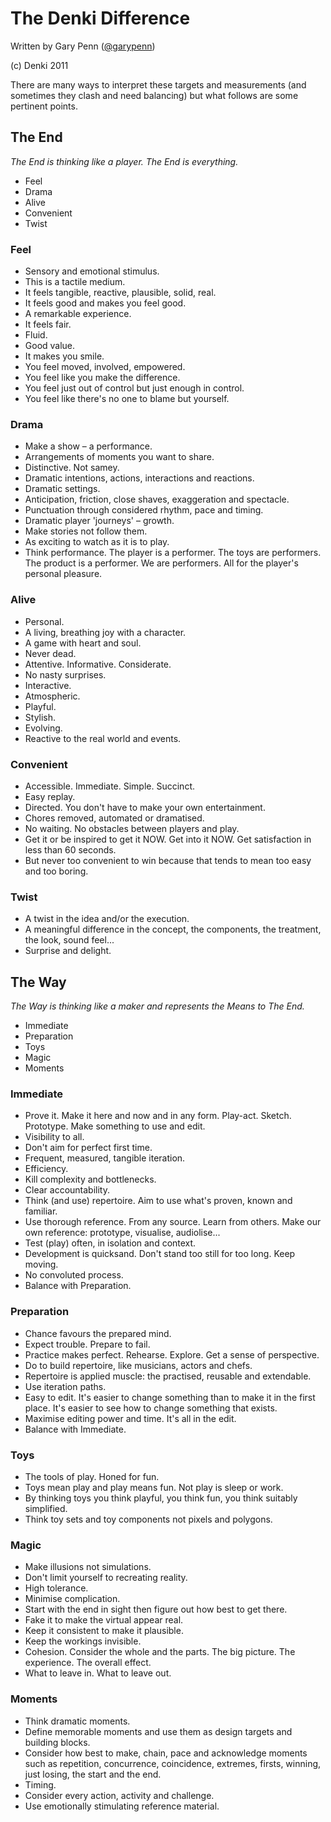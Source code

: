 # The Denki Difference
Written by Gary Penn ([@garypenn](https://twitter.com/garypenn))

(c) Denki 2011

There are many ways to interpret these targets and measurements (and sometimes they clash and need balancing) but what follows are some pertinent points.

## The End
*The End is thinking like a player. The End is everything.*

* Feel
* Drama
* Alive
* Convenient
* Twist

### Feel
* Sensory and emotional stimulus.
* This is a tactile medium.
* It feels tangible, reactive, plausible, solid, real.
* It feels good and makes you feel good.
* A remarkable experience.
* It feels fair.
* Fluid.
* Good value.
* It makes you smile.
* You feel moved, involved, empowered.
* You feel like you make the difference.
* You feel just out of control but just enough in control.
* You feel like there's no one to blame but yourself.

### Drama
* Make a show – a performance.
* Arrangements of moments you want to share.
* Distinctive. Not samey.
* Dramatic intentions, actions, interactions and reactions.
* Dramatic settings.
* Anticipation, friction, close shaves, exaggeration and spectacle.
* Punctuation through considered rhythm, pace and timing.
* Dramatic player 'journeys' – growth.
* Make stories not follow them.
* As exciting to watch as it is to play.
* Think performance. The player is a performer. The toys are performers. The product is a
performer. We are performers. All for the player's personal pleasure.

### Alive
* Personal.
* A living, breathing joy with a character.
* A game with heart and soul.
* Never dead.
* Attentive. Informative. Considerate.
* No nasty surprises.
* Interactive.
* Atmospheric.
* Playful.
* Stylish.
* Evolving.
* Reactive to the real world and events.

### Convenient
* Accessible. Immediate. Simple. Succinct.
* Easy replay.
* Directed. You don't have to make your own entertainment.
* Chores removed, automated or dramatised.
* No waiting. No obstacles between players and play.
* Get it or be inspired to get it NOW. Get into it NOW. Get satisfaction in less than 60 seconds.
* But never too convenient to win because that tends to mean too easy and too boring.

### Twist
* A twist in the idea and/or the execution.
* A meaningful difference in the concept, the components, the treatment, the look, sound
feel...
* Surprise and delight.

## The Way
*The Way is thinking like a maker and represents the Means to The End.* 

* Immediate
* Preparation 
* Toys
* Magic
* Moments

### Immediate
* Prove it. Make it here and now and in any form. Play-act. Sketch. Prototype. Make something to use and edit.
* Visibility to all.
* Don't aim for perfect first time.
* Frequent, measured, tangible iteration.
* Efficiency.
* Kill complexity and bottlenecks.
* Clear accountability.
* Think (and use) repertoire. Aim to use what's proven, known and familiar.
* Use thorough reference. From any source. Learn from others. Make our own reference: prototype, visualise, audiolise...
* Test (play) often, in isolation and context.
* Development is quicksand. Don't stand too still for too long. Keep moving.
* No convoluted process.
* Balance with Preparation.

### Preparation
* Chance favours the prepared mind.
* Expect trouble. Prepare to fail.
* Practice makes perfect. Rehearse. Explore. Get a sense of perspective.
* Do to build repertoire, like musicians, actors and chefs.
* Repertoire is applied muscle: the practised, reusable and extendable.
* Use iteration paths.
* Easy to edit. It's easier to change something than to make it in the first place. It's easier to
see how to change something that exists.
* Maximise editing power and time. It's all in the edit.
* Balance with Immediate.

### Toys
* The tools of play. Honed for fun.
* Toys mean play and play means fun. Not play is sleep or work.
* By thinking toys you think playful, you think fun, you think suitably simplified.
* Think toy sets and toy components not pixels and polygons.

### Magic
* Make illusions not simulations.
* Don't limit yourself to recreating reality.
* High tolerance.
* Minimise complication.
* Start with the end in sight then figure out how best to get there.
* Fake it to make the virtual appear real.
* Keep it consistent to make it plausible.
* Keep the workings invisible.
* Cohesion. Consider the whole and the parts. The big picture. The experience. The overall
effect.
* What to leave in. What to leave out.

### Moments
* Think dramatic moments.
* Define memorable moments and use them as design targets and building blocks.
* Consider how best to make, chain, pace and acknowledge moments such as repetition,
concurrence, coincidence, extremes, firsts, winning, just losing, the start and the end.
* Timing.
* Consider every action, activity and challenge.
* Use emotionally stimulating reference material.